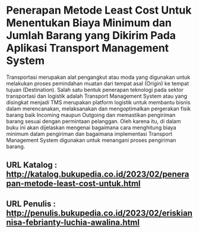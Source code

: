 # Penerapan Metode Least Cost Untuk Menentukan Biaya Minimum dan Jumlah Barang yang Dikirim Pada Aplikasi Transport Management System
Transportasi merupakan alat pengangkut atau moda yang digunakan untuk melakukan proses pemindahan muatan dari tempat asal (Origin) ke tempat tujuan (Destination). Salah satu bentuk penerapan teknologi pada sektor transportasi dan logistik adalah Transport Management System atau yang disingkat menjadi TMS merupakan platform logistik untuk membantu bisnis dalam merencanakan, melaksanakan dan mengoptimalkan pergerakan fisik barang baik Incoming maupun Outgoing dan memastikan pengiriman barang sesuai dengan permintaan pelanggan. Oleh karena itu, di dalam buku ini akan dijelaskan mengenai bagaimana cara menghitung biaya minimum dalam pengiriman dan bagaimana implementasi Transport Management System digunakan untuk menangani proses pengiriman barang. 
## URL Katalog : http://katalog.bukupedia.co.id/2023/02/penerapan-metode-least-cost-untuk.html
## URL Penulis : http://penulis.bukupedia.co.id/2023/02/eriskiannisa-febrianty-luchia-awalina.html
